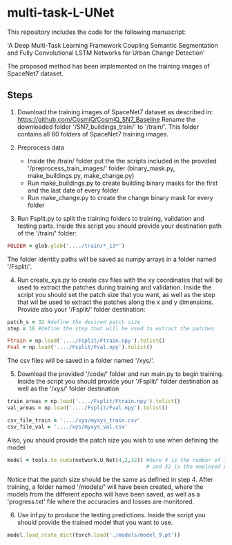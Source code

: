 # multi-task-L-UNet

This repository includes the code for the following manuscript:

'A Deep Multi-Task Learning Framework Coupling Semantic Segmentation and Fully Convolutional LSTM Networks for Urban Change Detection'

The proposed method has been implemented on the training images of SpaceNet7 dataset.

## Steps

1. Download the training images of SpaceNet7 dataset as described in: https://github.com/CosmiQ/CosmiQ_SN7_Baseline
   Rename the downloaded folder '/SN7_buildings_train/' to '/train/'. This folder contains all 60 folders of SpaceNet7 training images.
   
2. Preprocess data
   - Inside the /train/ folder put the the scripts included in the provided '/preprocess_train_images/' folder (binary_mask.py, make_buildings.py, make_change.py)
   - Run make_buildings.py to create building binary masks for the first and the last date of every folder
   - Run make_change.py to create the change binary mask for every folder 

3. Run Fsplit.py to split the training folders to training, validation and testing parts. Inside this script you should provide your destination path of the '/train/' folder: 
```ruby
FOLDER = glob.glob('..../train/*_13*')
```
   The folder identity paths will be saved as numpy arrays in a folder named '/Fsplit/'.
   
4. Run create_xys.py to create csv files with the xy coordinates that will be used to extract the patches during training and validation. Inside the script you should set the patch size that you want, as well as the step that wil be used to extract the patches along the x and y dimensions. Provide also your '/Fsplit/' folder destination:
```ruby
patch_s = 32 #define the desired patch size
step = 16 #define the step that will be used to extract the patches

Ftrain = np.load('..../Fsplit/Ftrain.npy').tolist()
Fval = np.load('..../Fsplit/Fval.npy').tolist()  
```
   The csv files will be saved in a folder named '/xys/'. 
  
5. Download the provided '/code/' folder and run main.py to begin training. Inside the script you should provide your '/Fsplit/' folder destination as well as the '/xys/' folder destination
```ruby
train_areas = np.load('..../Fsplit/Ftrain.npy').tolist()
val_areas = np.load('..../Fsplit/Fval.npy').tolist()

csv_file_train = '..../xys/myxys_train.csv'
csv_file_val = '..../xys/myxys_val.csv'
```
Also, you should provide the patch size you wish to use when defining the model:
```ruby
model = tools.to_cuda(network.U_Net(4,2,32)) #here 4 is the number of input channels, 2 is the number of output categories (change or no change)
                                             # and 32 is the employed patch size
```                                             
Notice that the patch size should be the same as defined in step 4.
After training, a folder named '/models/' will have been created, where the models from the different epochs will have been saved, as well as a 'progress.txt' file where the accuracies and losses are monitored.

6. Use inf.py to produce the testing predictions. Inside the script you should provide the trained model that you want to use.
```ruby
model.load_state_dict(torch.load('./models/model_9.pt'))
```

